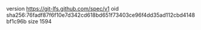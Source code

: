 version https://git-lfs.github.com/spec/v1
oid sha256:76fadf87f6f10e7d342cd618bd651f73403ce96f4dd35ad112cbd4148bf1c96b
size 1594
